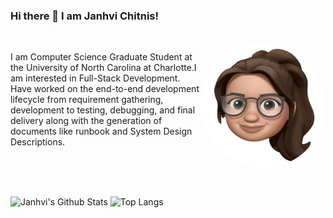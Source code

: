 ### Hi there 👋 I am Janhvi Chitnis! 
<br/>
<img align="right" width="200" height="200" style="border-radius:50%" src="https://raw.githubusercontent.com/Janhvi21/Janhvi21/main/My_Emoji.jpg"></img>
<p>I am Computer Science Graduate Student at the University of North Carolina at Charlotte.I am interested in Full-Stack Development. Have worked on the end-to-end development lifecycle from requirement gathering, development to testing, debugging, and final delivery along with the generation of documents like runbook and System Design Descriptions.
</p>


<br/>
<br/>
<br/>


![Janhvi's Github Stats](https://github-readme-stats.vercel.app/api?username=janhvi21&count_private=true&show_icons=true&include_all_commits=true)
![Top Langs](https://github-readme-stats.vercel.app/api/top-langs/?username=janhvi21&hide=TeX&layout=compact&theme=default)








<!--

-->


